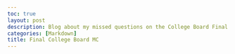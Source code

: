 ```yaml
---
toc: true
layout: post
description: Blog about my missed questions on the College Board Final
categories: [Markdown]
title: Final College Board MC 
---
```

